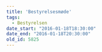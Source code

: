 ```yaml
---
title: 'Bestyrelsesmøde'
tags:
  - Bestyrelsen
date_start: "2016-01-18T18:30:00"
date_end: "2016-01-18T20:30:00"
old_id: 5825
---
```

